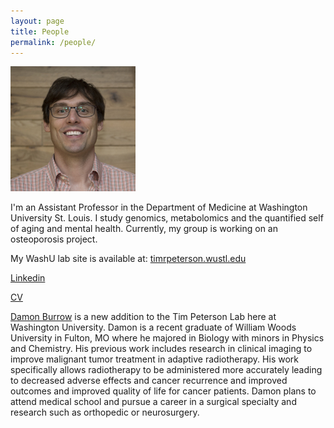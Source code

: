 ```yaml
---
layout: page
title: People
permalink: /people/
---
```


<img src="/img/tim-square.jpg" alt="Tim Peterson" style="width: 200px;border-radius;4px"/>


<!--![/img/tim-better.jpg](/img/tim-better.jpg)-->

I'm an Assistant Professor in the Department of Medicine at Washington University St. Louis. I study genomics, metabolomics and the quantified self of aging and mental health. Currently, my group is working on an osteoporosis project.


My WashU lab site is available at: [timrpeterson.wustl.edu](http://dbbs.wustl.edu/faculty/Pages/faculty_bio.aspx?SID=6646)

[Linkedin](https://www.linkedin.com/petersontimr)

[CV](https://drive.google.com/file/d/0B3ZPujVKX6GIUlJiQWJhUll5c3M/view?usp=sharing)


<a href="https://www.linkedin.com/damon-burrow-947126127"> Damon Burrow</a> is a new addition to the Tim Peterson Lab here at Washington University. Damon is a recent graduate of William Woods University in Fulton, MO where he majored in Biology with minors in Physics and Chemistry. His previous work includes research in clinical imaging to improve malignant tumor treatment in adaptive radiotherapy. His work specifically allows radiotherapy to be administered more accurately leading to decreased adverse effects and cancer recurrence and improved outcomes and improved quality of life for cancer patients. Damon plans to attend medical school and pursue a career in a surgical specialty and research such as orthopedic or neurosurgery. 

